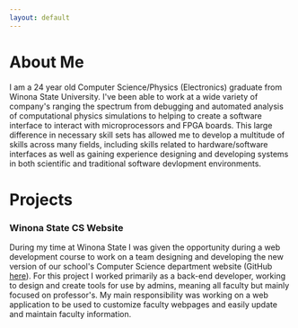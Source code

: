 ```yaml
---
layout: default
---
```


# About Me

I am a 24 year old Computer Science/Physics (Electronics) graduate from Winona State University. I've been able to work at a wide variety of company's ranging the spectrum from debugging and automated analysis of computational physics simulations to helping to create a software interface to interact with microprocessors and FPGA boards. This large difference in necessary skill sets has allowed me to develop a multitude of skills across many fields, including skills related to hardware/software interfaces as well as gaining experience designing and developing systems in both scientific and traditional software devlopment environments.

# Projects

<h3 id="list-header">Winona State CS Website</h3>

During my time at Winona State I was given the opportunity during a web development course to work on a team designing and developing the new version of our school's Computer Science department website (GitHub [here](https://github.com/WSU-CS/CS-Website)). For this project I worked primarily as a back-end developer, working to design and create tools for use by admins, meaning all faculty but mainly focused on professor's. My main responsibility was working on a web application to be used to customize faculty webpages and easily update and maintain faculty information.